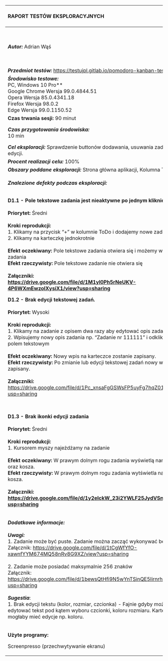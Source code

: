 

|**RAPORT TESTÓW EKSPLORACYJNYCH**|***Wersja dokumentu:*** Raport Nr 1|
| :- | :- |
|***Autor:*** Adrian Wąś|***Data i godzina rozpoczęcia testów:***<br>24.03.2022r. 12:20|
|***Przedmiot testów:*** https://testujpl.gitlab.io/pomodoro-kanban-test/
|***Środowisko testowe:*** <br>PC, Windows 10 Pro**<br>Google Chrome     Wersja 99.0.4844.51<br>Opera                    Wersja 85.0.4341.18<br>Firefox                   Wersja 98.0.2<br>Edge                     Wersja 99.0.1150.52|
|**Czas trwania sesji:** 90 minut| <br>
|***Czas przygotowania środowiska:*** <br>10 min|***Czas eksploracji:***<br>50 min|***Czas raportowania:***<br>30 min|
|***Cel eksploracji:*** Sprawdzenie buttonów dodawania, usuwania zadań oraz ich edycji. |
|***Procent realizacji celu:*** 100%|
|***Obszary poddane eksploracji:*** Strona główna aplikacji, Kolumna ToDo|
|<p>***Znalezione defekty podczas eksploracji:***</p><p><br>**D1.1 - Pole tekstowe zadania jest nieaktywne po jednym kliknięciu na zadanie.<br><br>Priorytet:** Średni<br><br>**Kroki reprodukcji:**<br>1. Klikamy na przycisk “+” w kolumnie ToDo i dodajemy nowe zadanie<br>2. Klikamy na karteczkę jednokrotnie<br><br>**Efekt oczekiwany:** Pole tekstowe zadania otwiera się i możemy wpisać nasz opis zadania<br>**Efekt rzeczywisty:** Pole tekstowe zadanie nie otwiera się <br><br>**Załączniki:<br><https://drive.google.com/file/d/1M1yl0Ph5rNeUKV-4P6WXmEwzoIXysiX1/view?usp=sharing>**</p><p></p><p></p><p></p><p>**D1.2 - Brak edycji tekstowej zadań.<br><br>Priorytet:** Wysoki<br><br>**Kroki reprodukcji:**<br>1. Klikamy na zadanie z opisem dwa razy aby edytować opis zadania<br>2. Wpisujemy nowy opis zadania np. “Zadanie nr 111111” i odklikujemy poza polem tekstowym<br><br>**Efekt oczekiwany:** Nowy wpis na karteczce zostanie zapisany. <br>**Efekt rzeczywisty:** Po zmianie lub edycji tekstowej zadań nowy wpis nie zostaje zapisany.<br><br>**Załączniki:**<br><https://drive.google.com/file/d/1Pc_xnsaFgGSWsFP5uyFg7hqZ01C0v17-/view?usp=sharing></p><p></p><p><br></p><p>**D1.3 - Brak ikonki edycji zadania<br><br>Priorytet:** Średni<br><br>**Kroki reprodukcji:**<br>1. Kursorem myszy najeżdżamy na zadanie<br><br>**Efekt oczekiwany:** W prawym dolnym rogu zadania wyświetlą nam się ikony edycji oraz kosza.<br>**Efekt rzeczywisty:** W prawym dolnym rogu zadania wytświetla nam się tylko ikona kosza.<br><br>**Załączniki: <br><https://drive.google.com/file/d/1y2eIckW_23i2YWLF25JydVSnZ7QJQjnF/view?usp=sharing>**</p>|
|<p>***Dodatkowe informacje:<br><br>Uwagi:***<br>1. Zadanie może być puste. Zadanie można zacząć wykonywać bez jego opisu.<br>Załącznik: <https://drive.google.com/file/d/1tCgWfYfO-xawnfYYM674MQ58nRv8G9XZ/view?usp=sharing><br><br>2. Zadanie może posiadać maksymalnie 256 znaków<br>Załącznik: <https://drive.google.com/file/d/1bewsQtHfi9N5wYnTSinQE5IirnrhC8V8/view?usp=sharing><br><br>***Sugestia***:<br>1. Brak edycji tekstu (kolor, rozmiar, czcionka) - Fajnie gdyby można było edytować tekst pod kątem wyboru czcionki, koloru rozmiaru. Karteczka też mogłaby mieć edycje np. koloru.</p><p></p>|
|<p>**Użyte programy:** </p><p>Screenpresso (przechwytywanie ekranu)</p>|
